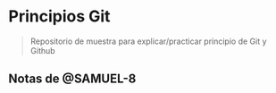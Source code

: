 # Principios Git

> Repositorio de muestra para explicar/practicar principio de Git y Github

## Notas de @SAMUEL-8

